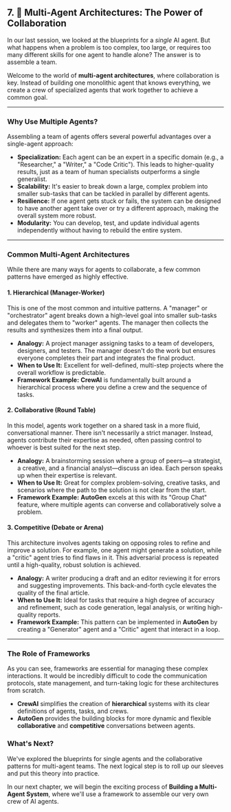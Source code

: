 ## 7. 🤝 Multi-Agent Architectures: The Power of Collaboration

In our last session, we looked at the blueprints for a *single* AI agent. But what happens when a problem is too complex, too large, or requires too many different skills for one agent to handle alone? The answer is to assemble a team.

Welcome to the world of **multi-agent architectures**, where collaboration is key. Instead of building one monolithic agent that knows everything, we create a crew of specialized agents that work together to achieve a common goal.

---

### Why Use Multiple Agents?

Assembling a team of agents offers several powerful advantages over a single-agent approach:

* **Specialization:** Each agent can be an expert in a specific domain (e.g., a "Researcher," a "Writer," a "Code Critic"). This leads to higher-quality results, just as a team of human specialists outperforms a single generalist.
* **Scalability:** It's easier to break down a large, complex problem into smaller sub-tasks that can be tackled in parallel by different agents.
* **Resilience:** If one agent gets stuck or fails, the system can be designed to have another agent take over or try a different approach, making the overall system more robust.
* **Modularity:** You can develop, test, and update individual agents independently without having to rebuild the entire system.

---

### Common Multi-Agent Architectures

While there are many ways for agents to collaborate, a few common patterns have emerged as highly effective.

#### 1. Hierarchical (Manager-Worker)

This is one of the most common and intuitive patterns. A "manager" or "orchestrator" agent breaks down a high-level goal into smaller sub-tasks and delegates them to "worker" agents. The manager then collects the results and synthesizes them into a final output.

* **Analogy:** A project manager assigning tasks to a team of developers, designers, and testers. The manager doesn't do the work but ensures everyone completes their part and integrates the final product.
* **When to Use It:** Excellent for well-defined, multi-step projects where the overall workflow is predictable.
* **Framework Example:** **CrewAI** is fundamentally built around a hierarchical process where you define a crew and the sequence of tasks.

#### 2. Collaborative (Round Table)

In this model, agents work together on a shared task in a more fluid, conversational manner. There isn't necessarily a strict manager. Instead, agents contribute their expertise as needed, often passing control to whoever is best suited for the next step.

* **Analogy:** A brainstorming session where a group of peers—a strategist, a creative, and a financial analyst—discuss an idea. Each person speaks up when their expertise is relevant.
* **When to Use It:** Great for complex problem-solving, creative tasks, and scenarios where the path to the solution is not clear from the start.
* **Framework Example:** **AutoGen** excels at this with its "Group Chat" feature, where multiple agents can converse and collaboratively solve a problem.

#### 3. Competitive (Debate or Arena)

This architecture involves agents taking on opposing roles to refine and improve a solution. For example, one agent might generate a solution, while a "critic" agent tries to find flaws in it. This adversarial process is repeated until a high-quality, robust solution is achieved.

* **Analogy:** A writer producing a draft and an editor reviewing it for errors and suggesting improvements. This back-and-forth cycle elevates the quality of the final article.
* **When to Use It:** Ideal for tasks that require a high degree of accuracy and refinement, such as code generation, legal analysis, or writing high-quality reports.
* **Framework Example:** This pattern can be implemented in **AutoGen** by creating a "Generator" agent and a "Critic" agent that interact in a loop.

---

### The Role of Frameworks

As you can see, frameworks are essential for managing these complex interactions. It would be incredibly difficult to code the communication protocols, state management, and turn-taking logic for these architectures from scratch.

* **CrewAI** simplifies the creation of **hierarchical** systems with its clear definitions of agents, tasks, and crews.
* **AutoGen** provides the building blocks for more dynamic and flexible **collaborative** and **competitive** conversations between agents.

### What's Next?

We've explored the blueprints for single agents and the collaborative patterns for multi-agent teams. The next logical step is to roll up our sleeves and put this theory into practice.

In our next chapter, we will begin the exciting process of **Building a Multi-Agent System**, where we'll use a framework to assemble our very own crew of AI agents.